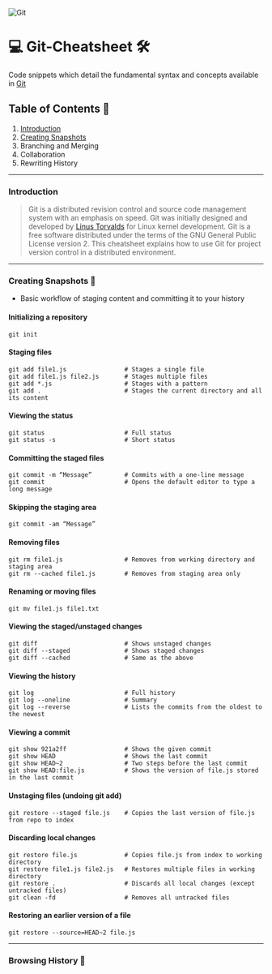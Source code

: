 ![Git](https://i.ibb.co/YdgkwXY/download.jpg)

# :computer: Git-Cheatsheet :hammer_and_wrench:
Code snippets which detail the fundamental syntax and concepts available in [Git](https://git-scm.com/)

## Table of Contents 📖
1. [Introduction](https://github.com/Sammy-Nyakabau/Git-Cheatsheet#introduction)
2. [Creating Snapshots](https://github.com/Sammy-Nyakabau/Git-Cheatsheet#creating-snapshots-pushpin)
3. Branching and Merging
4. Collaboration
5. Rewriting History

---

### Introduction
>Git is a distributed revision control and source code management system with an emphasis on speed. Git was initially designed and developed by [Linus Torvalds](https://en.wikipedia.org/wiki/Linus_Torvalds) for Linux kernel development. Git is a free software distributed under the terms of the GNU General Public License version 2. This cheatsheet explains how to use Git for project version control in a distributed environment.

---

### Creating Snapshots :pushpin:
-  Basic workflow of staging content and committing it to your history

#### Initializing a repository
```git
git init
```

#### Staging files
```git
git add file1.js                # Stages a single file
git add file1.js file2.js       # Stages multiple files
git add *.js                    # Stages with a pattern
git add .                       # Stages the current directory and all its content
```

#### Viewing the status

```git
git status                      # Full status
git status -s                   # Short status
```

#### Committing the staged files

```git
git commit -m “Message”         # Commits with a one-line message
git commit                      # Opens the default editor to type a long message
```

#### Skipping the staging area

```git
git commit -am “Message” 
```

#### Removing files

```git
git rm file1.js                 # Removes from working directory and staging area
git rm --cached file1.js        # Removes from staging area only 
```

#### Renaming or moving files 

```git
git mv file1.js file1.txt 
```

#### Viewing the staged/unstaged changes

```git
git diff                        # Shows unstaged changes
git diff --staged               # Shows staged changes
git diff --cached               # Same as the above  
```

#### Viewing the history

```git
git log                         # Full history
git log --oneline               # Summary
git log --reverse               # Lists the commits from the oldest to the newest 
```

#### Viewing a commit

```git
git show 921a2ff                # Shows the given commit
git show HEAD                   # Shows the last commit
git show HEAD~2                 # Two steps before the last commit
git show HEAD:file.js           # Shows the version of file.js stored in the last commit 
```

#### Unstaging files (undoing git add)

```git
git restore --staged file.js    # Copies the last version of file.js from repo to index 
```

#### Discarding local changes 

```git
git restore file.js             # Copies file.js from index to working directory
git restore file1.js file2.js   # Restores multiple files in working directory
git restore .                   # Discards all local changes (except untracked files)
git clean -fd                   # Removes all untracked files 

```

#### Restoring an earlier version of a file

```git
git restore --source=HEAD~2 file.js
```
---

### Browsing History  📌